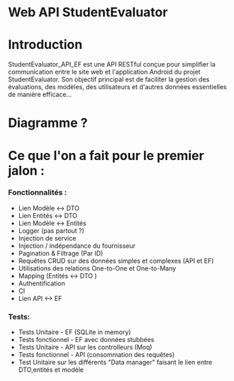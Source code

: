 # Web API StudentEvaluator

# Introduction

StudentEvaluator_API_EF est une API RESTful conçue pour simplifier la communication entre le site web et l'application Android du projet StudentEvaluator. Son objectif principal est de faciliter la gestion des évaluations, des modèles, des utilisateurs et d'autres données essentielles de manière efficace...

# Diagramme ?
# Ce que l'on a fait pour le premier jalon  : 


### Fonctionnalités :

- Lien Modèle <-> DTO
- Lien Entités <-> DTO
- Lien Modèle <-> Entités
- Logger (pas partout ?)
- Injection de service
- Injection / indépendance du fournisseur
- Pagination & Filtrage (Par ID)
- Requêtes CRUD sur des données simples et complexes (API et EF)
- Utilisations des relations One-to-One et One-to-Many
- Mapping (Entités <-> DTO )
- Authentification
- CI
- Lien API <-> EF



### Tests:
- Tests Unitaire - EF (SQLite in memory)
- Tests fonctionnel - EF avec données stubbées
- Tests Unitaire - API sur les controlleurs (Moq)
- Tests fonctionnel - API (consommation des requêtes)
- Test Unitaire sur les différents "Data manager" faisant le lien entre DTO,entités et modèle





